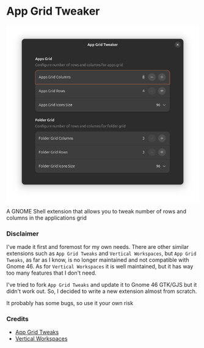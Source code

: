 # App Grid Tweaker

<!-- ![Overview](screenshots/screenshot1.png) -->

![Settings](screenshots/screenshot.png)

A GNOME Shell extension that allows you to tweak number of rows and columns in the applications grid

### Disclaimer

I've made it first and foremost for my own needs. There are other similar extensions such as `App Grid Tweaks` and `Vertical Workspaces`, but `App Grid Tweaks`, as far as I know, is no longer maintained and not compatible with Gnome 46. As for `Vertical Workspaces` it is well maintained, but it has way too many features that I don't need.

I've tried to fork `App Grid Tweaks` and update it to Gnome 46 GTK/GJS but it didn't work out. So, I decided to write a new extension almost from scratch.

It probably has some bugs, so use it your own risk

### Credits

- [App Grid Tweaks](https://github.com/Selenium-H/App-Grid-Tweaks)
- [Vertical Workspaces](https://github.com/G-dH/vertical-workspaces)
